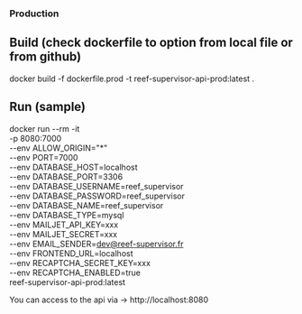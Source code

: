 ### Production

## Build (check dockerfile to option from local file or from github)
docker build -f dockerfile.prod -t reef-supervisor-api-prod:latest .

## Run (sample)
docker run --rm -it \
    -p 8080:7000 \
    --env ALLOW_ORIGIN="*" \
    --env PORT=7000 \
    --env DATABASE_HOST=localhost \
    --env DATABASE_PORT=3306 \
    --env DATABASE_USERNAME=reef_supervisor \
    --env DATABASE_PASSWORD=reef_supervisor \
    --env DATABASE_NAME=reef_supervisor \
    --env DATABASE_TYPE=mysql \
    --env MAILJET_API_KEY=xxx \
    --env MAILJET_SECRET=xxx \
    --env EMAIL_SENDER=dev@reef-supervisor.fr \
    --env FRONTEND_URL=localhost \
    --env RECAPTCHA_SECRET_KEY=xxx \
    --env RECAPTCHA_ENABLED=true \
    reef-supervisor-api-prod:latest
    
You can access to the api via -> http://localhost:8080    
        
    
    
